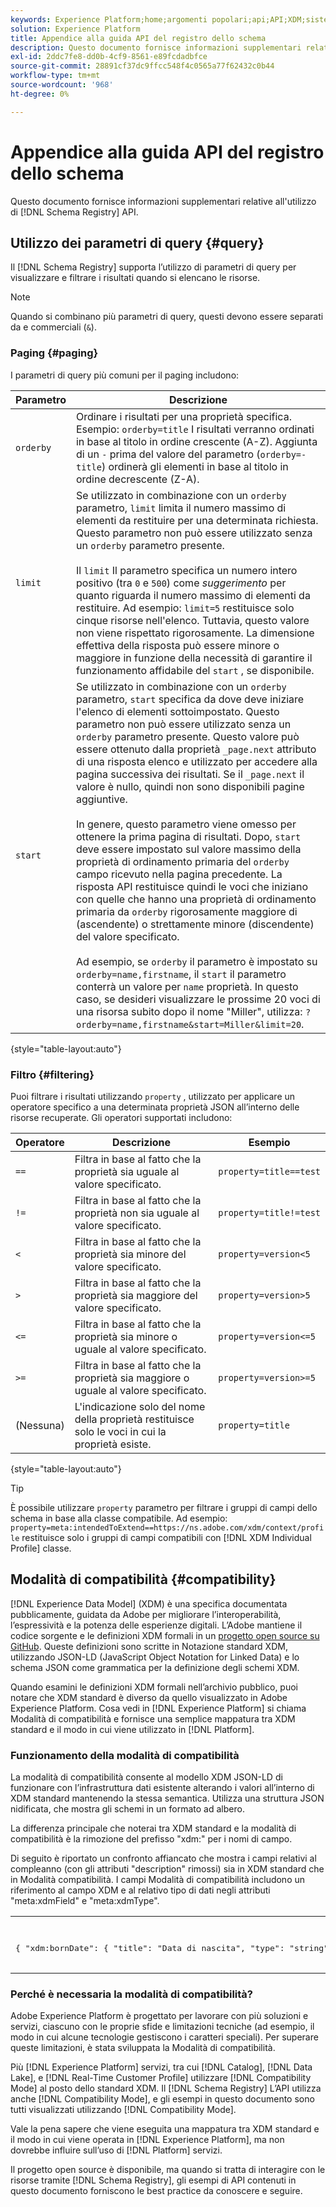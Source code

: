```yaml
---
keywords: Experience Platform;home;argomenti popolari;api;API;XDM;sistema XDM;Experience data model;Experience data model;Experience Data Model;modello dati;modello dati;modello dati;modello dati;modello dati;registro schema;registro schema;compatibilità;compatibilità;modalità compatibilità;modalità compatibilità;modalità compatibilità;tipo di campo;tipi di campo;
solution: Experience Platform
title: Appendice alla guida API del registro dello schema
description: Questo documento fornisce informazioni supplementari relative all’utilizzo dell’API Schema Registry.
exl-id: 2ddc7fe8-dd0b-4cf9-8561-e89fcdadbfce
source-git-commit: 28891cf37dc9ffcc548f4c0565a77f62432c0b44
workflow-type: tm+mt
source-wordcount: '968'
ht-degree: 0%

---
```


# Appendice alla guida API del registro dello schema

Questo documento fornisce informazioni supplementari relative all&#39;utilizzo di [!DNL Schema Registry] API.

## Utilizzo dei parametri di query {#query}

Il [!DNL Schema Registry] supporta l’utilizzo di parametri di query per visualizzare e filtrare i risultati quando si elencano le risorse.

>[!NOTE]
>
>Quando si combinano più parametri di query, questi devono essere separati da e commerciali (`&`).

### Paging {#paging}

I parametri di query più comuni per il paging includono:

| Parametro | Descrizione |
| --- | --- |
| `orderby` | Ordinare i risultati per una proprietà specifica. Esempio: `orderby=title` I risultati verranno ordinati in base al titolo in ordine crescente (A-Z). Aggiunta di un `-` prima del valore del parametro (`orderby=-title`) ordinerà gli elementi in base al titolo in ordine decrescente (Z-A). |
| `limit` | Se utilizzato in combinazione con un `orderby` parametro, `limit` limita il numero massimo di elementi da restituire per una determinata richiesta. Questo parametro non può essere utilizzato senza un `orderby` parametro presente.<br><br>Il `limit` Il parametro specifica un numero intero positivo (tra `0` e `500`) come *suggerimento* per quanto riguarda il numero massimo di elementi da restituire. Ad esempio: `limit=5` restituisce solo cinque risorse nell&#39;elenco. Tuttavia, questo valore non viene rispettato rigorosamente. La dimensione effettiva della risposta può essere minore o maggiore in funzione della necessità di garantire il funzionamento affidabile del `start` , se disponibile. |
| `start` | Se utilizzato in combinazione con un `orderby` parametro, `start` specifica da dove deve iniziare l&#39;elenco di elementi sottoimpostato. Questo parametro non può essere utilizzato senza un `orderby` parametro presente. Questo valore può essere ottenuto dalla proprietà `_page.next` attributo di una risposta elenco e utilizzato per accedere alla pagina successiva dei risultati. Se il `_page.next` il valore è nullo, quindi non sono disponibili pagine aggiuntive.<br><br>In genere, questo parametro viene omesso per ottenere la prima pagina di risultati. Dopo, `start` deve essere impostato sul valore massimo della proprietà di ordinamento primaria del `orderby` campo ricevuto nella pagina precedente. La risposta API restituisce quindi le voci che iniziano con quelle che hanno una proprietà di ordinamento primaria da `orderby` rigorosamente maggiore di (ascendente) o strettamente minore (discendente) del valore specificato.<br><br>Ad esempio, se `orderby` il parametro è impostato su `orderby=name,firstname`, il `start` il parametro conterrà un valore per `name` proprietà. In questo caso, se desideri visualizzare le prossime 20 voci di una risorsa subito dopo il nome &quot;Miller&quot;, utilizza: `?orderby=name,firstname&start=Miller&limit=20`. |

{style="table-layout:auto"}

### Filtro {#filtering}

Puoi filtrare i risultati utilizzando `property` , utilizzato per applicare un operatore specifico a una determinata proprietà JSON all’interno delle risorse recuperate. Gli operatori supportati includono:

| Operatore | Descrizione | Esempio |
| --- | --- | --- |
| `==` | Filtra in base al fatto che la proprietà sia uguale al valore specificato. | `property=title==test` |
| `!=` | Filtra in base al fatto che la proprietà non sia uguale al valore specificato. | `property=title!=test` |
| `<` | Filtra in base al fatto che la proprietà sia minore del valore specificato. | `property=version<5` |
| `>` | Filtra in base al fatto che la proprietà sia maggiore del valore specificato. | `property=version>5` |
| `<=` | Filtra in base al fatto che la proprietà sia minore o uguale al valore specificato. | `property=version<=5` |
| `>=` | Filtra in base al fatto che la proprietà sia maggiore o uguale al valore specificato. | `property=version>=5` |
| (Nessuna) | L&#39;indicazione solo del nome della proprietà restituisce solo le voci in cui la proprietà esiste. | `property=title` |

{style="table-layout:auto"}

>[!TIP]
>
>È possibile utilizzare `property` parametro per filtrare i gruppi di campi dello schema in base alla classe compatibile. Ad esempio: `property=meta:intendedToExtend==https://ns.adobe.com/xdm/context/profile` restituisce solo i gruppi di campi compatibili con [!DNL XDM Individual Profile] classe.

## Modalità di compatibilità {#compatibility}

[!DNL Experience Data Model] (XDM) è una specifica documentata pubblicamente, guidata da Adobe per migliorare l’interoperabilità, l’espressività e la potenza delle esperienze digitali. L’Adobe mantiene il codice sorgente e le definizioni XDM formali in un [progetto open source su GitHub](https://github.com/adobe/xdm/). Queste definizioni sono scritte in Notazione standard XDM, utilizzando JSON-LD (JavaScript Object Notation for Linked Data) e lo schema JSON come grammatica per la definizione degli schemi XDM.

Quando esamini le definizioni XDM formali nell’archivio pubblico, puoi notare che XDM standard è diverso da quello visualizzato in Adobe Experience Platform. Cosa vedi in [!DNL Experience Platform] si chiama Modalità di compatibilità e fornisce una semplice mappatura tra XDM standard e il modo in cui viene utilizzato in [!DNL Platform].

### Funzionamento della modalità di compatibilità

La modalità di compatibilità consente al modello XDM JSON-LD di funzionare con l’infrastruttura dati esistente alterando i valori all’interno di XDM standard mantenendo la stessa semantica. Utilizza una struttura JSON nidificata, che mostra gli schemi in un formato ad albero.

La differenza principale che noterai tra XDM standard e la modalità di compatibilità è la rimozione del prefisso &quot;xdm:&quot; per i nomi di campo.

Di seguito è riportato un confronto affiancato che mostra i campi relativi al compleanno (con gli attributi &quot;description&quot; rimossi) sia in XDM standard che in Modalità compatibilità. I campi Modalità di compatibilità includono un riferimento al campo XDM e al relativo tipo di dati negli attributi &quot;meta:xdmField&quot; e &quot;meta:xdmType&quot;.

<table style="table-layout:auto">
  <th>XDM standard</th>
  <th>Modalità di compatibilità</th>
  <tr>
  <td>
  <pre class=" language-json">
{ "xdm:bornDate": { "title": "Data di nascita", "type": "string", "format": "date" }, "xdm:bornDayAndMonth": { "title": "Data di nascita", "type": "string", "pattern": "[0-1][0-9]-[0-9][0-9]" }, "xdm:bornYear": { "title": "Anno di nascita", "type": "integer", "minimum": 1, "maximum": 32767 }
  </pre>
  </td>
  <td>
  <pre class=" language-json">
{ "bornDate": { "title": "Birth Date", "type": "string", "format": "date", "meta:xdmField": "xdm:bornDate", "meta:xdmType": "date" }, "bornDayAndMonth": { "title": "Birth Date", "type": "string", "pattern": "[0-1][0-9]-[0-9][0-9]", "meta:xdmField": "xdm:bornDayAndMonth"", "meta:xdmType": "string" }, "bornYear": { "title": "Nascita anno", "type": "integer", "minimum": 1, "maximum": 32767, "meta:xdmField": "xdm:bornYear", "meta:xdmType": "short" }
      </pre>
  </td>
  </tr>
</table>

### Perché è necessaria la modalità di compatibilità?

Adobe Experience Platform è progettato per lavorare con più soluzioni e servizi, ciascuno con le proprie sfide e limitazioni tecniche (ad esempio, il modo in cui alcune tecnologie gestiscono i caratteri speciali). Per superare queste limitazioni, è stata sviluppata la Modalità di compatibilità.

Più [!DNL Experience Platform] servizi, tra cui [!DNL Catalog], [!DNL Data Lake], e [!DNL Real-Time Customer Profile] utilizzare [!DNL Compatibility Mode] al posto dello standard XDM. Il [!DNL Schema Registry] L’API utilizza anche [!DNL Compatibility Mode], e gli esempi in questo documento sono tutti visualizzati utilizzando [!DNL Compatibility Mode].

Vale la pena sapere che viene eseguita una mappatura tra XDM standard e il modo in cui viene operata in [!DNL Experience Platform], ma non dovrebbe influire sull’uso di [!DNL Platform] servizi.

Il progetto open source è disponibile, ma quando si tratta di interagire con le risorse tramite [!DNL Schema Registry], gli esempi di API contenuti in questo documento forniscono le best practice da conoscere e seguire.
